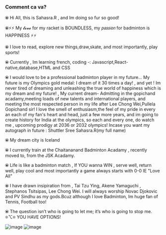 ### Comment ca va?

<!--
**sahasra09/sahasra09** is a ✨ _special_ ✨ repository because its `README.md` (this file) appears on your GitHub profile.

Here are some ideas to get you started:


-->
⦿ Hi All, this is Sahasra.R , and Im doing so fur so good!

⦿⚡⚡ My 𝓵𝓸𝓿𝓮 for my racket is BOUNDLESS, my 𝘱𝘢𝘴𝘴𝘪𝘰𝘯 for badminton is HAPPINESS ⚡⚡

⦿ I love to read, explore new things,draw,skate, and most importantly, play sports!

⦿ Currently , Im learning french, coding -: Javascript,React-native,database,HTML and CSS

⦿ I would love to be a professional badminton player in my future... My future is my Olympics gold medal: I dream of it 30 times a day! , and yet ! Im never tired of dreaming and unleashing the true world of happiness which is my dream and my future! , My current dream- Admitting in the gopichand acadamy,meeting loads of new talents and international players, and meeting the most respected person in my life after Lee Chong Wei,Pullela Gopichand sir! I love the smell of enthusiasm,the feel of my pride in every an each of my fan's heart and head, just a few more years, and im going to create history for India at the olympics, so each and every one, do watch me , upcoming prodigy at 2036 or 2032 olympics! Incase you want my autograph in future : Shuttler Sree Sahasra.R(my full name)

⦿ My dream city is Iceland

⦿ I currently train at the Chaitananand Badminton Acadamy , recently moved to, from the JSK Acadamy.

⦿ Life is like a badminton match , If YOU wanna WIN , serve well, return well, play cool and most importantly a game always starts with 0-0 IE "Love All"

⦿ I have drawn insipiration from , Tai Tzu Ying, Akene Yamaguchi , Stephanos Tsitsipas, Lee Chong Wei. I will always worship Novac Djokovic and PV Sindhu as my gods.Bcuz although I love Badminton, Im huge fan of Tennis, Football too!

⦿ The question isn’t who is going to let me; it’s who is going to stop me. ❄⌥❄ YOU HAVE OPTIONS!

![image](https://user-images.githubusercontent.com/73017579/126600180-cd6e1f45-f2eb-4c68-82a8-87d49f8e93c0.png)
![image](https://user-images.githubusercontent.com/73017579/126600542-648f81f1-4a76-4dca-8e97-0685b7e7a94d.png)

